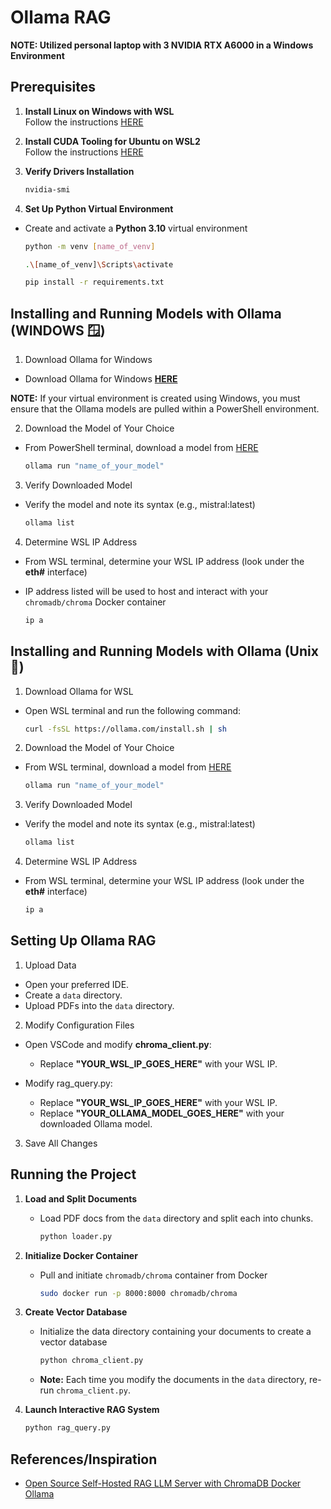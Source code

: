 # Ollama RAG

**NOTE: Utilized personal laptop with 3 NVIDIA RTX A6000 in a Windows Environment**

## Prerequisites

1. **Install Linux on Windows with WSL**  
   Follow the instructions [HERE](https://learn.microsoft.com/en-us/windows/wsl/install)

2. **Install CUDA Tooling for Ubuntu on WSL2**  
   Follow the instructions [HERE](https://developer.nvidia.com/cuda-downloads?target_os=Linux&target_arch=x86_64&Distribution=WSL-Ubuntu&target_version=2.0&target_type=deb_local)

3. **Verify Drivers Installation**

   ```sh
   nvidia-smi

4. **Set Up Python Virtual Environment**
- Create and activate a **Python 3.10** virtual environment

   ```sh
   python -m venv [name_of_venv]
   ```

   ```sh
   .\[name_of_venv]\Scripts\activate
   ```

   ```sh
   pip install -r requirements.txt
   ```

## Installing and Running Models with Ollama (WINDOWS 🪟)

1. Download Ollama for Windows
- Download Ollama for Windows **[HERE](https://ollama.com/download/windows)**
  
**NOTE:** If your virtual environment is created using Windows, you must ensure that the Ollama models are pulled within a PowerShell environment.

2.  Download the Model of Your Choice
- From PowerShell terminal, download a model from [HERE](https://ollama.com/library)

   ```sh
   ollama run "name_of_your_model"
   ```
3. Verify Downloaded Model
- Verify the model and note its syntax (e.g., mistral:latest)

   ```sh
   ollama list
   ```

4. Determine WSL IP Address
- From WSL terminal, determine your WSL IP address (look under the **eth#** interface)
- IP address listed will be used to host and interact with your `chromadb/chroma` Docker container

   ```sh
   ip a
   ```

## Installing and Running Models with Ollama (Unix 🐧)

1. Download Ollama for WSL
- Open WSL terminal and run the following command:

   ```sh
   curl -fsSL https://ollama.com/install.sh | sh
   ```

2. Download the Model of Your Choice
- From WSL terminal, download a model from [HERE](https://ollama.com/library)

   ```sh
   ollama run "name_of_your_model"
   ```

3. Verify Downloaded Model
- Verify the model and note its syntax (e.g., mistral:latest)

   ```sh
   ollama list
   ```

4. Determine WSL IP Address
- From WSL terminal, determine your WSL IP address (look under the **eth#** interface)

   ```sh
   ip a
   ```

## Setting Up Ollama RAG

1. Upload Data
- Open your preferred IDE.
- Create a `data` directory.
- Upload PDFs into the `data` directory.

2. Modify Configuration Files
- Open VSCode and modify **chroma_client.py**:
   - Replace **"YOUR_WSL_IP_GOES_HERE"** with your WSL IP.

- Modify rag_query.py:
   - Replace **"YOUR_WSL_IP_GOES_HERE"** with your WSL IP.
   - Replace **"YOUR_OLLAMA_MODEL_GOES_HERE"** with your downloaded Ollama model.
  
3. Save All Changes

## Running the Project

1. **Load and Split Documents**
   - Load PDF docs from the `data` directory and split each into chunks.
     
      ```sh
      python loader.py
      ```

3. **Initialize Docker Container**
   - Pull and initiate `chromadb/chroma` container from Docker

     ```sh
     sudo docker run -p 8000:8000 chromadb/chroma
     ```

4. **Create Vector Database**
   - Initialize the data directory containing your documents to create a vector database

     ```sh
     python chroma_client.py
     ```
   - **Note:** Each time you modify the documents in the `data` directory, re-run `chroma_client.py`.

5. **Launch Interactive RAG System**

      ```sh
      python rag_query.py
      ```

## References/Inspiration

- [Open Source Self-Hosted RAG LLM Server with ChromaDB Docker Ollama](https://medium.com/@mbrazel/open-source-self-hosted-rag-llm-server-with-chromadb-docker-ollama-7e6c6913da7a)

